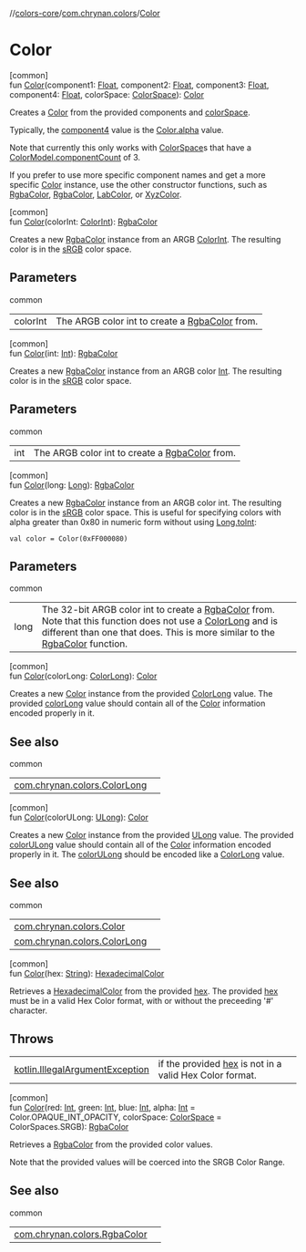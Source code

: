 //[colors-core](../../index.md)/[com.chrynan.colors](index.md)/[Color](-color.md)

# Color

[common]\
fun [Color](-color.md)(component1: [Float](https://kotlinlang.org/api/latest/jvm/stdlib/kotlin/-float/index.html), component2: [Float](https://kotlinlang.org/api/latest/jvm/stdlib/kotlin/-float/index.html), component3: [Float](https://kotlinlang.org/api/latest/jvm/stdlib/kotlin/-float/index.html), component4: [Float](https://kotlinlang.org/api/latest/jvm/stdlib/kotlin/-float/index.html), colorSpace: [ColorSpace](../com.chrynan.colors.space/-color-space/index.md)): [Color](-color/index.md)

Creates a [Color](-color/index.md) from the provided components and [colorSpace](-color.md).

Typically, the [component4](-color.md) value is the [Color.alpha](-color/alpha.md) value.

Note that currently this only works with [ColorSpace](../com.chrynan.colors.space/-color-space/index.md)s that have a [ColorModel.componentCount](../com.chrynan.colors.space/-color-model/component-count.md) of 3.

If you prefer to use more specific component names and get a more specific [Color](-color/index.md) instance, use the other constructor functions, such as [RgbaColor](-rgba-color/index.md), [RgbaColor](-rgba-color/index.md), [LabColor](-lab-color/index.md), or [XyzColor](-xyz-color/index.md).

[common]\
fun [Color](-color.md)(colorInt: [ColorInt](-color-int/index.md)): [RgbaColor](-rgba-color/index.md)

Creates a new [RgbaColor](-rgba-color/index.md) instance from an ARGB [ColorInt](-color-int/index.md). The resulting color is in the [sRGB](../com.chrynan.colors.space/-color-spaces/-s-r-g-b.md) color space.

## Parameters

common

| | |
|---|---|
| colorInt | The ARGB color int to create a [RgbaColor](-rgba-color/index.md) from. |

[common]\
fun [Color](-color.md)(int: [Int](https://kotlinlang.org/api/latest/jvm/stdlib/kotlin/-int/index.html)): [RgbaColor](-rgba-color/index.md)

Creates a new [RgbaColor](-rgba-color/index.md) instance from an ARGB color [Int](https://kotlinlang.org/api/latest/jvm/stdlib/kotlin/-int/index.html). The resulting color is in the [sRGB](../com.chrynan.colors.space/-color-spaces/-s-r-g-b.md) color space.

## Parameters

common

| | |
|---|---|
| int | The ARGB color int to create a [RgbaColor](-rgba-color/index.md) from. |

[common]\
fun [Color](-color.md)(long: [Long](https://kotlinlang.org/api/latest/jvm/stdlib/kotlin/-long/index.html)): [RgbaColor](-rgba-color/index.md)

Creates a new [RgbaColor](-rgba-color/index.md) instance from an ARGB color int. The resulting color is in the [sRGB](../com.chrynan.colors.space/-color-spaces/-s-r-g-b.md) color space. This is useful for specifying colors with alpha greater than 0x80 in numeric form without using [Long.toInt](https://kotlinlang.org/api/latest/jvm/stdlib/kotlin/-long/to-int.html):

    val color = Color(0xFF000080)

## Parameters

common

| | |
|---|---|
| long | The 32-bit ARGB color int to create a [RgbaColor](-rgba-color/index.md) from.<br>Note that this function does not use a [ColorLong](-color-long/index.md) and is different than one that does. This is more similar to the [RgbaColor](-rgba-color/index.md) function. |

[common]\
fun [Color](-color.md)(colorLong: [ColorLong](-color-long/index.md)): [Color](-color/index.md)

Creates a new [Color](-color/index.md) instance from the provided [ColorLong](-color-long/index.md) value. The provided [colorLong](-color.md) value should contain all of the [Color](-color/index.md) information encoded properly in it.

## See also

common

| | |
|---|---|
| [com.chrynan.colors.ColorLong](-color-long/index.md) |  |

[common]\
fun [Color](-color.md)(colorULong: [ULong](https://kotlinlang.org/api/latest/jvm/stdlib/kotlin/-u-long/index.html)): [Color](-color/index.md)

Creates a new [Color](-color/index.md) instance from the provided [ULong](-color.md) value. The provided [colorULong](-color.md) value should contain all of the [Color](-color/index.md) information encoded properly in it. The [colorULong](-color.md) should be encoded like a [ColorLong](-color-long/index.md) value.

## See also

common

| | |
|---|---|
| [com.chrynan.colors.Color](-color/index.md) |  |
| [com.chrynan.colors.ColorLong](-color-long/index.md) |  |

[common]\
fun [Color](-color.md)(hex: [String](https://kotlinlang.org/api/latest/jvm/stdlib/kotlin/-string/index.html)): [HexadecimalColor](-hexadecimal-color/index.md)

Retrieves a [HexadecimalColor](-hexadecimal-color/index.md) from the provided [hex](-color.md). The provided [hex](-color.md) must be in a valid Hex Color format, with or without the preceeding '#' character.

## Throws

| | |
|---|---|
| [kotlin.IllegalArgumentException](https://kotlinlang.org/api/latest/jvm/stdlib/kotlin/-illegal-argument-exception/index.html) | if the provided [hex](-color.md) is not in a valid Hex Color format. |

[common]\
fun [Color](-color.md)(red: [Int](https://kotlinlang.org/api/latest/jvm/stdlib/kotlin/-int/index.html), green: [Int](https://kotlinlang.org/api/latest/jvm/stdlib/kotlin/-int/index.html), blue: [Int](https://kotlinlang.org/api/latest/jvm/stdlib/kotlin/-int/index.html), alpha: [Int](https://kotlinlang.org/api/latest/jvm/stdlib/kotlin/-int/index.html) = Color.OPAQUE_INT_OPACITY, colorSpace: [ColorSpace](../com.chrynan.colors.space/-color-space/index.md) = ColorSpaces.SRGB): [RgbaColor](-rgba-color/index.md)

Retrieves a [RgbaColor](-rgba-color/index.md) from the provided color values.

Note that the provided values will be coerced into the SRGB Color Range.

## See also

common

| | |
|---|---|
| [com.chrynan.colors.RgbaColor](-rgba-color/index.md) |  |
